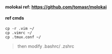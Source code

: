 #### molokai ref: https://github.com/tomasr/molokai

#### ref cmds
```
cp -r .vim ~/
cp .vimrc ~/
cp .tmux.conf ~/
```
> then modify .bashrc/ .zshrc 

